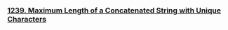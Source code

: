 ### [1239. Maximum Length of a Concatenated String with Unique Characters](https://leetcode.com/problems/maximum-length-of-a-concatenated-string-with-unique-characters)
